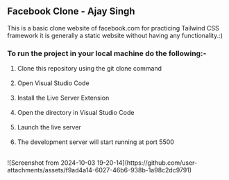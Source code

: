 ## Facebook Clone - Ajay Singh
<p>This is a basic clone website of facebook.com for practicing Tailwind CSS framework it is generally a static website without having any functionality.:)</p>

### To run the project in your local machine do the following:-
<ol>
  <li>Clone this repository using the git clone command</li>
  <br>
  <li>Open Visual Studio Code</li>
  <br>
  <li>Install the Live Server Extension</li>
  <br>
  <li>Open the directory in Visual Studio Code</li>
  <br>
  <li>Launch the live server</li>
  <br>
  <li>The development server will start running at port 5500</li>
</ol>
<br>
![Screenshot from 2024-10-03 19-20-14](https://github.com/user-attachments/assets/f9ad4a14-6027-46b6-938b-1a98c2dc9791)

